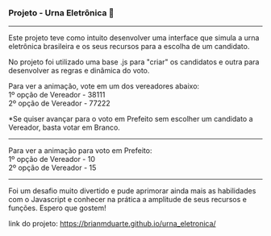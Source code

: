 <h3>Projeto - Urna Eletrônica 📑 </h3>

<hr>

Este projeto teve como intuito desenvolver uma interface que simula a urna eletrônica brasileira e os seus recursos
para a escolha de um candidato. 

No projeto foi utilizado uma base .js para "criar" os candidatos e outra para desenvolver
as regras e dinâmica do voto.

Para ver a animação, vote em um dos vereadores abaixo:<br>
1º opção de Vereador - 38111<br>
2º opção de Vereador - 77222

*Se quiser avançar para o voto em Prefeito sem escolher um candidato a Vereador, basta votar em Branco.
<hr>

Para ver a animação para voto em Prefeito:<br>
1º opção de Vereador - 10 <br>
2º opção de Vereador - 15

<hr>
Foi um desafio muito divertido e pude aprimorar ainda mais as habilidades com o Javascript e conhecer na prática a amplitude de seus recursos e funções. Espero que gostem!



link do projeto: https://brianmduarte.github.io/urna_eletronica/

